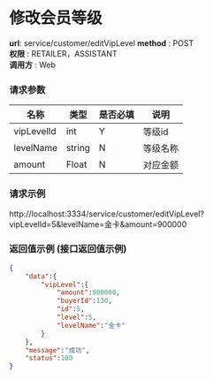 修改会员等级
=======

**url**: service/customer/editVipLevel
**method** : POST  
**权限** : RETAILER，ASSISTANT  
**调用方** : Web

### 请求参数

|     名称  	 |  类型   | 是否必填  |             说明                                                   |
|------------|--------|----------|-------------------------------------------------------------------|
| vipLevelId     | int    | Y        | 等级id                                                         |
| levelName       | string | N        | 等级名称                                                      |
| amount       | Float | N        | 对应金额	                                                       |
### 请求示例
http://localhost:3334/service/customer/editVipLevel?vipLevelId=5&levelName=金卡&amount=900000

### 返回值示例 (接口返回值示例)

```json
{
    "data":{
        "vipLevel":{
            "amount":900000,
            "buyerId":130,
            "id":5,
            "level":5,
            "levelName":"金卡"
        }
    },
    "message":"成功",
    "status":100
}
```